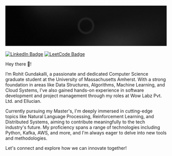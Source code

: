 ![Rohit's GitHub Banner](./assets/images/GitHubBanner.gif)

<!-- [![Twitter Badge](https://img.shields.io/badge/X-%23000000.svg?style=for-the-badge&logo=X&logoColor=white)]() -->
[![LinkedIn Badge](https://img.shields.io/badge/linkedin-%230077B5.svg?style=for-the-badge&logo=linkedin&logoColor=white)](https://www.linkedin.com/in/rohit-gundakalli/)
[![LeetCode Badge](https://img.shields.io/badge/LeetCode-000000?style=for-the-badge&logo=LeetCode&logoColor=#d16c06)](https://leetcode.com/u/rohit204k/)

Hey there 👋!

I’m Rohit Gundakalli, a passionate and dedicated Computer Science graduate student at the University of Massachusetts Amherst. With a strong foundation in areas like Data Structures, Algorithms, Machine Learning, and Cloud Systems, I've also gained hands-on experience in software development and project management through my roles at Wow Labz Pvt. Ltd. and Ellucian.

Currently pursuing my Master's, I'm deeply immersed in cutting-edge topics like Natural Language Processing, Reinforcement Learning, and Distributed Systems, aiming to contribute meaningfully to the tech industry's future. My proficiency spans a range of technologies including Python, Kafka, AWS, and more, and I'm always eager to delve into new tools and methodologies. 

Let's connect and explore how we can innovate together!
